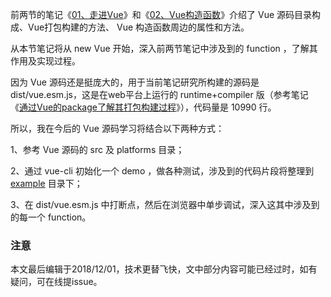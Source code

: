 前两节的笔记《[01、走进Vue](https://github.com/zymfe/into-vue/tree/master/doc/01%E3%80%81%E8%B5%B0%E8%BF%9BVue)》和《[02、Vue构造函数](https://github.com/zymfe/into-vue/tree/master/doc/02%E3%80%81Vue%E6%9E%84%E9%80%A0%E5%87%BD%E6%95%B0)》介绍了 Vue 源码目录构成、Vue打包构建的方法、 Vue 构造函数周边的属性和方法。

从本节笔记将从 new Vue 开始，深入前两节笔记中涉及到的 function ，了解其作用及实现过程。

因为 Vue 源码还是挺庞大的，用于当前笔记研究所构建的源码是 dist/vue.esm.js，这是在web平台上运行的 runtime+compiler 版（参考笔记《[通过Vue的package了解其打包构建过程](https://github.com/zymfe/into-vue/blob/master/doc/01%E3%80%81%E8%B5%B0%E8%BF%9BVue/02%E3%80%81%E9%80%9A%E8%BF%87Vue%E7%9A%84package%E4%BA%86%E8%A7%A3%E5%85%B6%E6%89%93%E5%8C%85%E6%9E%84%E5%BB%BA%E8%BF%87%E7%A8%8B.md)》），代码量是 10990 行。

所以，我在今后的 Vue 源码学习将结合以下两种方式：

1、参考 Vue 源码的 src 及 platforms 目录；

2、通过 vue-cli 初始化一个 demo ，做各种测试，涉及到的代码片段将整理到 [example](https://github.com/zymfe/into-vue/tree/master/example) 目录下；

3、在 dist/vue.esm.js 中打断点，然后在浏览器中单步调试，深入这其中涉及到的每一个 function。

### 注意
本文最后编辑于2018/12/01，技术更替飞快，文中部分内容可能已经过时，如有疑问，可在线提issue。